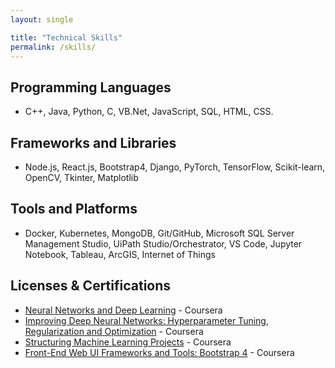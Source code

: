 ```yaml
---
layout: single

title: "Technical Skills"
permalink: /skills/
---
```


## Programming Languages
- C++, Java, Python, C, VB.Net, JavaScript, SQL, HTML, CSS.

## Frameworks and Libraries
- Node.js, React.js, Bootstrap4, Django, PyTorch, TensorFlow, Scikit-learn, OpenCV, Tkinter, Matplotlib
## Tools and Platforms
- Docker, Kubernetes, MongoDB, Git/GitHub, Microsoft SQL Server Management Studio, UiPath Studio/Orchestrator, VS Code, Jupyter Notebook, Tableau, ArcGIS, Internet of Things
## Licenses & Certifications
- [Neural Networks and Deep Learning](https://coursera.org/share/283881b490d969a7b90193a0c3dccf27) - Coursera
- [Improving Deep Neural Networks: Hyperparameter Tuning, Regularization and Optimization](https://coursera.org/share/4a3637d932edd1b8e5a2f2087cd81e95) - Coursera
- [Structuring Machine Learning Projects](https://coursera.org/share/e3d36d5dec3724dcfd8a14110bda1cc3) - Coursera
- [Front-End Web UI Frameworks and Tools: Bootstrap 4](https://coursera.org/share/e3d36d5dec3724dcfd8a14110bda1cc3) - Coursera